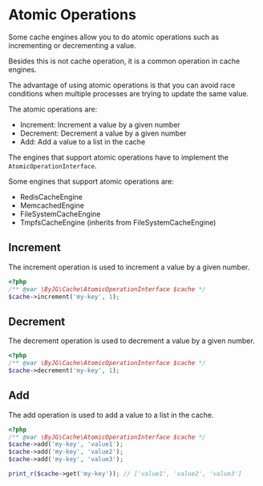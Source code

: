 # Atomic Operations

Some cache engines allow you to do atomic operations such as incrementing or decrementing a value.

Besides this is not cache operation, it is a common operation in cache engines.

The advantage of using atomic operations is that you can avoid race conditions when multiple processes 
are trying to update the same value.

The atomic operations are:
- Increment: Increment a value by a given number
- Decrement: Decrement a value by a given number
- Add: Add a value to a list in the cache

The engines that support atomic operations have to implement the `AtomicOperationInterface`.

Some engines that support atomic operations are:
- RedisCacheEngine
- MemcachedEngine
- FileSystemCacheEngine
- TmpfsCacheEngine (inherits from FileSystemCacheEngine)

## Increment

The increment operation is used to increment a value by a given number.

```php
<?php
/** @var \ByJG\Cache\AtomicOperationInterface $cache */
$cache->increment('my-key', 1);
```

## Decrement

The decrement operation is used to decrement a value by a given number.

```php
<?php
/** @var \ByJG\Cache\AtomicOperationInterface $cache */
$cache->decrement('my-key', 1);
```

## Add

The add operation is used to add a value to a list in the cache.

```php
<?php
/** @var \ByJG\Cache\AtomicOperationInterface $cache */
$cache->add('my-key', 'value1');
$cache->add('my-key', 'value2');
$cache->add('my-key', 'value3');

print_r($cache->get('my-key')); // ['value1', 'value2', 'value3']
```

